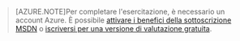 > [AZURE.NOTE]Per completare l'esercitazione, è necessario un account Azure. È possibile <a href="/pricing/member-offers/msdn-benefits-details/?WT.mc_id=A85619ABF" target="_blank">attivare i benefici della sottoscrizione MSDN</a> o <a href="/pricing/free-trial/?WT.mc_id=A85619ABF" target="_blank">iscriversi per una versione di valutazione gratuita</a>.

<!---HONumber=58_postMigration-->